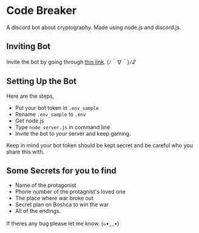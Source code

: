 # Code Breaker

A discord bot about cryptography. Made using node.js and discord.js.

## Inviting Bot

Invite the bot by going through [this link](https://discord.com/oauth2/authorize?client_id=819531103807209503&scope=bot&permissions=3072). (ﾉ＾∇＾)ﾉ♪

## Setting Up the Bot

Here are the steps,

- Put your bot token in `.env_sample`
- Rename `.env_sample` to `.env`
- Get node.js
- Type ` node server.js ` in command line 
- Invite the bot to your server and keep gaming.

Keep in mind your bot token should be kept secret and be careful who you share this with.

## Some Secrets for you to find 
- Name of the protagonist
- Phone number of the protagnist's loved one 
- The place where war broke out 
- Secret plan on Boshca to win the war 
- All of the endings.

If theres any bug please let me know.  (๑•﹏•)
